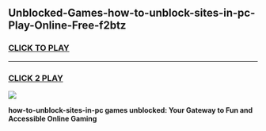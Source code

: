 
## Unblocked-Games-how-to-unblock-sites-in-pc-Play-Online-Free-f2btz
<h3>
<a href="https://premium76.site?title=how-to-unblock-sites-in-pc&ref=26A">CLICK TO PLAY</a></h3>
<hr>

<h3>
<a href="https://premium76.site?title=how-to-unblock-sites-in-pc&ref=26A">CLICK 2 PLAY</a>
  
</h3>

<a href="https://premium76.site?title=how-to-unblock-sites-in-pc&ref=26A"><img src="https://clearcache.store/games.png"></a>


**how-to-unblock-sites-in-pc games unblocked: Your Gateway to Fun and Accessible Online Gaming**
